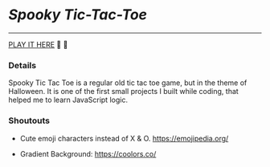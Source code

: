 # **_Spooky Tic-Tac-Toe_**
_____
[PLAY IT HERE](https://null-plot.surge.sh/) 🎃 👻



### **Details**
Spooky Tic Tac Toe is a regular old tic tac toe game, but in the theme of Halloween. It is one of the first small projects I built while coding, that helped me to learn JavaScript logic. 


### **Shoutouts**

- Cute emoji characters instead of X & O. https://emojipedia.org/

- Gradient Background: https://coolors.co/




